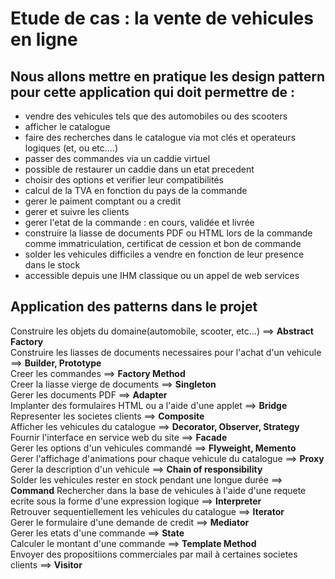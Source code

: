 # Etude de cas : la vente de vehicules en ligne
## Nous allons mettre en pratique les design pattern pour cette application qui doit permettre de :
- vendre des vehicules tels que des automobiles ou des scooters
- afficher le catalogue
- faire des recherches dans le catalogue via mot clés et operateurs logiques (et, ou etc....)
- passer des commandes via un caddie virtuel
- possible de restaurer un caddie dans un etat precedent
- choisir des options et verifier leur compatibilités
- calcul de la TVA en fonction du pays de la commande 
- gerer le paiment comptant ou a credit
- gerer et suivre les clients
- gerer l'etat de la commande : en cours, validée et livrée
- construire la liasse de documents PDF ou HTML lors de la commande comme immatriculation, certificat de cession et bon de commande
- solder les vehicules difficiles a vendre en fonction de leur presence dans le stock
- accessible depuis une IHM classique ou un appel de web services

## Application des patterns dans le projet
Construire les objets du domaine(automobile, scooter, etc...) ==> __Abstract Factory__<br>
Construire les liasses de documents necessaires pour l'achat d'un vehicule ==> __Builder, Prototype__
<br>
Creer les commandes ==> __Factory Method__ <br>
Creer la liasse vierge de documents ==> __Singleton__<br>
Gerer les documents PDF ==> __Adapter__<br>
Implanter des formulaires HTML ou a l'aide d'une applet ==> __Bridge__<br>
Representer les societes clients ==> __Composite__<br>
Afficher les vehicules du catalogue ==> __Decorator, Observer, Strategy__<br>
Fournir l'interface en service web du site ==> __Facade__ <br>
Gerer les options d'un vehicules commandé ==> __Flyweight, Memento__ <br>
Gerer l'affichage d'animations pour chaque vehicule du catalogue ==> __Proxy__<br>
Gerer la description d'un vehicule ==> __Chain of responsibility__<br>
Solder les vehicules rester en stock pendant une longue durée ==> __Command__
Rechercher dans la base de vehicules à l'aide d'une requete ecrite sous la forme d'une expression logique ==> __Interpreter__<br>
Retrouver sequentiellement les vehicules du catalogue ==> __Iterator__<br>
Gerer le formulaire d'une demande de credit ==> __Mediator__<br>
Gerer les etats d'une commande ==> __State__<br>
Calculer le montant d'une commande ==> __Template Method__<br>
Envoyer des propositiions commerciales par mail à certaines societes clients ==> __Visitor__<br>